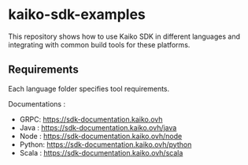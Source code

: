 # kaiko-sdk-examples

This repository shows how to use Kaiko SDK in different languages and integrating with common build tools for these platforms.

## Requirements

Each language folder specifies tool requirements.

Documentations :

- GRPC: <https://sdk-documentation.kaiko.ovh>
- Java : <https://sdk-documentation.kaiko.ovh/java>
- Node : <https://sdk-documentation.kaiko.ovh/node>
- Python: <https://sdk-documentation.kaiko.ovh/python>
- Scala : <https://sdk-documentation.kaiko.ovh/scala>
